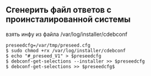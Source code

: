 

## Сгенерить файл ответов с проинсталированной системы
взять инфу из файла /var/log/installer/cdebconf
```shell 
preseedcfg=/var/tmp/preseed.cfg
$ sudo chmod +rx /var/log/installer/cdebconf
$ echo "#_preseed_V1" > $preseedcfg
$ debconf-get-selections --installer >> $preseedcfg
$ debconf-get-selections >> $preseedcfg$
```

